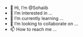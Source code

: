 - 👋 Hi, I’m @Sohaiib
- 👀 I’m interested in ...
- 🌱 I’m currently learning ...
- 💞️ I’m looking to collaborate on ...
- 📫 How to reach me ...

<!---
Sohaiib/Sohaiib is a ✨ special ✨ repository because its `README.md` (this file) appears on your GitHub profile.
You can click the Preview link to take a look at your changes.
--->
